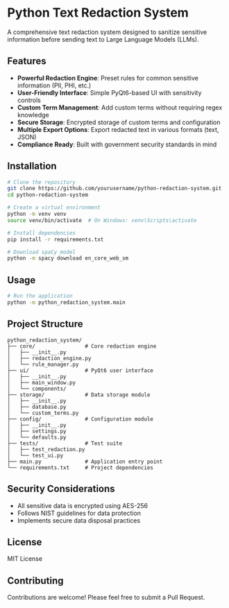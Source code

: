 # Python Text Redaction System

A comprehensive text redaction system designed to sanitize sensitive information before sending text to Large Language Models (LLMs).

## Features

- **Powerful Redaction Engine**: Preset rules for common sensitive information (PII, PHI, etc.)
- **User-Friendly Interface**: Simple PyQt6-based UI with sensitivity controls
- **Custom Term Management**: Add custom terms without requiring regex knowledge
- **Secure Storage**: Encrypted storage of custom terms and configuration
- **Multiple Export Options**: Export redacted text in various formats (text, JSON)
- **Compliance Ready**: Built with government security standards in mind

## Installation

```bash
# Clone the repository
git clone https://github.com/yourusername/python-redaction-system.git
cd python-redaction-system

# Create a virtual environment
python -m venv venv
source venv/bin/activate  # On Windows: venv\Scripts\activate

# Install dependencies
pip install -r requirements.txt

# Download spaCy model
python -m spacy download en_core_web_sm
```

## Usage

```bash
# Run the application
python -m python_redaction_system.main
```

## Project Structure

```
python_redaction_system/
├── core/                # Core redaction engine
│   ├── __init__.py
│   ├── redaction_engine.py
│   └── rule_manager.py
├── ui/                  # PyQt6 user interface
│   ├── __init__.py
│   ├── main_window.py
│   └── components/
├── storage/             # Data storage module
│   ├── __init__.py
│   ├── database.py
│   └── custom_terms.py
├── config/              # Configuration module
│   ├── __init__.py
│   ├── settings.py
│   └── defaults.py
├── tests/               # Test suite
│   ├── test_redaction.py
│   └── test_ui.py
├── main.py              # Application entry point
└── requirements.txt     # Project dependencies
```

## Security Considerations

- All sensitive data is encrypted using AES-256
- Follows NIST guidelines for data protection
- Implements secure data disposal practices

## License

MIT License

## Contributing

Contributions are welcome! Please feel free to submit a Pull Request.